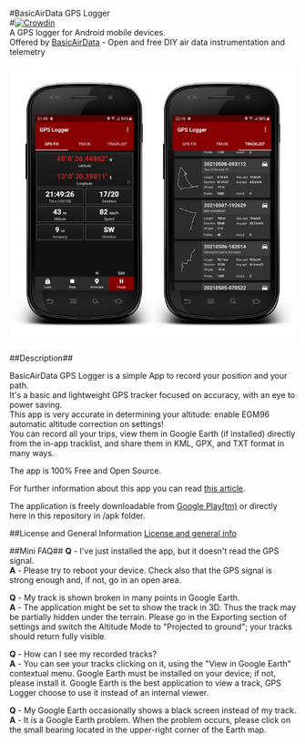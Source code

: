 #BasicAirData GPS Logger<br>
#[![Crowdin](https://d322cqt584bo4o.cloudfront.net/gpslogger/localized.svg)](https://crowdin.com/project/gpslogger)<br>
A GPS logger for Android mobile devices.<br>
Offered by [BasicAirData](http://www.basicairdata.eu) - Open and free DIY air data instrumentation and telemetry 

![alt tag](https://github.com/BasicAirData/GPSLogger/blob/master/screenshots/Image_01.png)

##Description##

BasicAirData GPS Logger is a simple App to record your position and your path.<br>
It's a basic and lightweight GPS tracker focused on accuracy, with an eye to power saving.<br>
This app is very accurate in determining your altitude: enable EGM96 automatic altitude correction on settings!<br>
You can record all your trips, view them in Google Earth (if installed) directly from the in-app tracklist, and share them in KML, GPX, and TXT format in many ways.

The app is 100% Free and Open Source.

For further information about this app you can read [this article](http://www.basicairdata.eu/projects/android/android-gps-logger/).

The application is freely downloadable from [Google Play(tm)](https://play.google.com/store/apps/details?id=eu.basicairdata.graziano.gpslogger) or directly here in this repository in /apk folder.

##License and General Information
[License and general info](https://github.com/BasicAirData/Document-Templates/blob/master/general-info.md)

##Mini FAQ##
<b>Q</b> - I've just installed the app, but it doesn't read the GPS signal.<br>
<b>A</b> - Please try to reboot your device. Check also that the GPS signal is strong enough and, if not, go in an open area.

<b>Q</b> - My track is shown broken in many points in Google Earth.<br>
<b>A</b> - The application might be set to show the track in 3D. Thus the track may be partially hidden under the terrain. Please go in the Exporting section of settings and switch the Altitude Mode to "Projected to ground"; your tracks should return fully visible.

<b>Q</b> - How can I see my recorded tracks?<br>
<b>A</b> - You can see your tracks clicking on it, using the "View in Google Earth" contextual menu. Google Earth must be installed on your device; if not, please install it. Google Earth is the best application to view a track, GPS Logger choose to use it instead of an internal viewer.

<b>Q</b> - My Google Earth occasionally shows a black screen instead of my track.<br>
<b>A</b> - It is a Google Earth problem. When the problem occurs, please click on the small bearing located in the upper-right corner of the Earth map.
